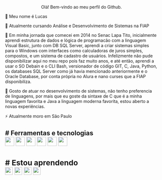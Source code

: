 <p align="center"> Olá! Bem-vindo ao meu perfil do Github.
          
<p>👋 Meu nome é Lucas

<p>🔭 Atualmente cursando Análise e Desenvolvimento de Sistemas na FIAP

<p>🌱 Em minha jornada que comecei em 2014 no Senac Lapa Tito, inicialmente aprendi estrutura de dados e lógica de programacão com a linguagem Visual Basic, junto com DB SQL Server, aprendi a criar sistemas simples para o Windows com interfaces como calculadoras de juros simples, compostos, e um sistema de cadastro de usuários. Infelizmente não pude disponibilizar aqui no meu repo pois faz muito anos, e até então, aprendi a usar o SO Debain e o CLI Bash, versionador de código GIT, C, Java, Python, os databases SQL Server como já havia mencionado anteriormente e o Oracle Database, por conta própria no Alura e nano curses que a FIAP disponibiliza.         
          
<p>🤔 Gosto de atuar no desenvolvimento de sistemas, não tenho preferencia de linguagens, por mais que eu goste da sintaxe de C que é a minha linguagem favorita e Java a linguagem moderna favorita, estou aberto a novas experiências.

<p>⚡ Atualmente moro em São Paulo
          
<h2># Ferramentas e tecnologias
<div display"flex">          
<img style="width: 30px; height: 30px;" src="https://cdn.jsdelivr.net/gh/devicons/devicon/icons/debian/debian-original.svg" />
<img style="width: 30px; height: 30px;" src="https://cdn.jsdelivr.net/gh/devicons/devicon/icons/bash/bash-original.svg" />
<img style="width: 30px; height: 30px;" src="https://cdn.jsdelivr.net/gh/devicons/devicon/icons/git/git-original.svg" />          
<img style="width: 30px; height: 30px;" src="https://cdn.jsdelivr.net/gh/devicons/devicon/icons/c/c-original.svg" />
<img style="width: 30px; height: 30px;" src="https://cdn.jsdelivr.net/gh/devicons/devicon/icons/java/java-original.svg" />
<img style="width: 30px; height: 30px;" src="https://cdn.jsdelivr.net/gh/devicons/devicon/icons/python/python-original.svg" />           
<div/>          

          
<h3># Estou aprendendo
<div display"flex">              
<img style="width: 25px; height: 25px;" src="https://cdn.jsdelivr.net/gh/devicons/devicon/icons/figma/figma-original.svg" />
<img style="width: 25px; height: 25px;" src="https://cdn.jsdelivr.net/gh/devicons/devicon/icons/javascript/javascript-original.svg" /> 
<img style="width: 25px; height: 25px;" src="https://cdn.jsdelivr.net/gh/devicons/devicon/icons/kotlin/kotlin-original.svg" />
<img style="width: 25px; height: 25px;" src="https://cdn.jsdelivr.net/gh/devicons/devicon/icons/swift/swift-original.svg" />
<div/>
<div/>
    
